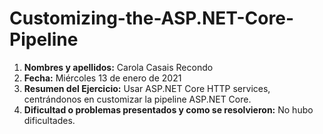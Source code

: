# Customizing-the-ASP.NET-Core-Pipeline

1. **Nombres y apellidos:** Carola Casais Recondo
2. **Fecha:** Miércoles 13 de enero de 2021
3. **Resumen del Ejercicio:** Usar ASP.NET Core HTTP services, centrándonos en customizar la pipeline ASP.NET Core.
4. **Dificultad o problemas presentados y como se resolvieron:** No hubo dificultades.
